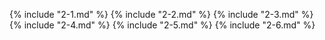  {% include "2-1.md" %}
 {% include "2-2.md" %}
 {% include "2-3.md" %}
 {% include "2-4.md" %}
 {% include "2-5.md" %}
 {% include "2-6.md" %}